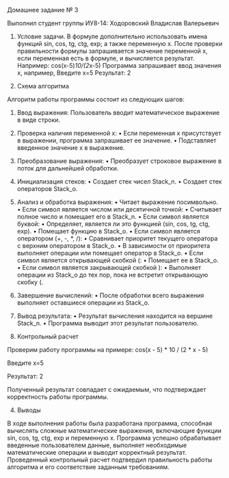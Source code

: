 Домашнее задание № 3

Выполнил студент группы ИУ8-14: Ходоровский Владислав Валерьевич

1. Условие задачи.
В формуле дополнительно использовать имена функций sin, cos, tg, ctg, exp; а также переменную x. После проверки правильности формулы запрашивается значение переменной x, если переменная есть в формуле, и вычисляется результат.
Например: cos(x-5)*10/(2*x-5)
Программа запрашивает ввод значения x, например,
Введите x=5
Результат: 2

2. Схема алгоритма

Алгоритм работы программы состоит из следующих шагов:

1.	Ввод выражения: Пользователь вводит математическое выражение в виде строки.
2.	Проверка наличия переменной x:
	•	Если переменная x присутствует в выражении, программа запрашивает ее значение.
	•	Подставляет введенное значение x в выражение.
3.	Преобразование выражения:
	•	Преобразует строковое выражение в поток для дальнейшей обработки.
4.	Инициализация стеков:
	•	Создает стек чисел Stack_n.
	•	Создает стек операторов Stack_o.
5.	Анализ и обработка выражения:
	•	Читает выражение посимвольно.
	•	Если символ является числом или десятичной точкой:
	•	Считывает полное число и помещает его в Stack_n.
	•	Если символ является буквой:
	•	Определяет, является ли это функцией (sin, cos, tg, ctg, exp).
	•	Помещает функцию в Stack_o.
	•	Если символ является оператором (+, -, *, /):
	•	Сравнивает приоритет текущего оператора с верхним оператором в Stack_o.
	•	В зависимости от приоритета выполняет операции или помещает оператор в Stack_o.
	•	Если символ является открывающей скобкой (:
	•	Помещает ее в Stack_o.
	•	Если символ является закрывающей скобкой ):
	•	Выполняет операции из Stack_o до тех пор, пока не встретит открывающую скобку (.
6.	Завершение вычислений:
	•	После обработки всего выражения выполняет оставшиеся операции из Stack_o.
7.	Вывод результата:
	•	Результат вычисления находится на вершине Stack_n.
	•	Программа выводит этот результат пользователю.

3. Контрольный расчет

Проверим работу программы на примере: 
cos(x - 5) * 10 / (2 * x - 5)

Введите x=5

Результат: 2

Полученный результат совпадает с ожидаемым, что подтверждает корректность работы программы.

4. Выводы

В ходе выполнения работы была разработана программа, способная вычислять сложные математические выражения, включающие функции sin, cos, tg, ctg, exp и переменную x. Программа успешно обрабатывает введенные пользователем данные, выполняет необходимые математические операции и выводит корректный результат. Проведенный контрольный расчет подтвердил правильность работы алгоритма и его соответствие заданным требованиям.
